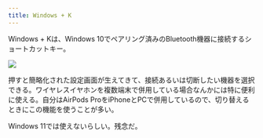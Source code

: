 ```yaml
---
title: Windows + K
---
```

Windows + Kは、Windows 10でペアリング済みのBluetooth機器に接続するショートカットキー。

![](https://lh4.googleusercontent.com/OcEmzRNzh6sTHewqNQFBsGjrHQlK08O7PjqWCVk6dZ3njyMQRVEdNThH-TiFYYQQBftBPyIyDNuWLLyp4yPKrz8dQEv4Q9NIb4qdhpuNyIxIMVlUurOI0uWvkDvFQcEJE4f6BDo-erXNT2weOaBbBpXSvHwCR4WHdIv5d_6OLyu5wpdl2lgf2bjK)

押すと簡略化された設定画面が生えてきて、接続あるいは切断したい機器を選択できる。ワイヤレスイヤホンを複数端末で併用している場合なんかには特に便利に使える。自分はAirPods ProをiPhoneとPCで併用しているので、切り替えるときにこの機能を使うことが多い。

Windows 11では使えないらしい。残念だ。

